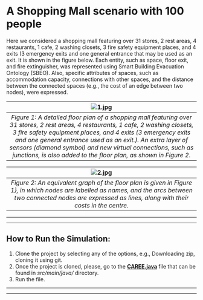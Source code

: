 # A Shopping Mall scenario with 100 people 
Here we considered a shopping mall featuring over 31 stores, 2 rest areas, 4 restaurants, 1 cafe, 2 washing closets, 3 fire safety equipment places, and 4 exits (3 emergency exits and one general entrance that may be used as an exit. It is shown in the figure below. 
Each entity, such as space, floor exit, and fire extinguisher, was represented using Smart Building Evacuation Ontology (SBEO). Also, specific attributes of spaces, such as accommodation capacity, connections with other spaces, and the distance between the connected spaces (e.g., the cost of an edge between two nodes), were expressed. 

| ![1.jpg](https://github.com/qasimkhalid/CAREE/blob/use_case_2_shopping_mall_100_people/Figures/1.png?raw=true) | 
|:--:|
| *Figure 1: A detailed floor plan of a shopping mall featuring over 31 stores, 2 rest areas, 4 restaurants, 1 cafe, 2 washing closets, 3 fire safety equipment places, and 4 exits (3 emergency exits and one general entrance used as an exit.). An extra layer of sensors (diamond symbol) and new virtual connections, such as junctions, is also added to the floor plan, as shown in Figure 2.* |

| ![2.jpg](https://github.com/qasimkhalid/CAREE/blob/use_case_2_shopping_mall_100_people/Figures/2.png?raw=true)  | 
|:--:|
| *Figure 2: An equivalent graph of the floor plan is given in Figure 1}, in which nodes are labelled as names, and the arcs between two connected nodes are expressed as lines, along with their costs in the centre.* |

------------
------------
## How to Run the Simulation:

1. Clone the project by selecting any of the options, e.g., Downloading zip, cloning it using git.  
2. Once the project is cloned, please, go to the [**CAREE.java**](https://github.com/qasimkhalid/CAREE/blob/use_case_2_shopping_mall_100_people/src/main/java/CAREE.java) file that can be found in *src/main/java/* directory.
3. Run the file. 

------------
------------
